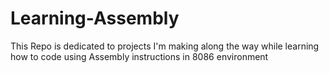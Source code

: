 # Learning-Assembly
This Repo is dedicated to projects I'm making along the way while learning how to code using Assembly instructions in 8086 environment

